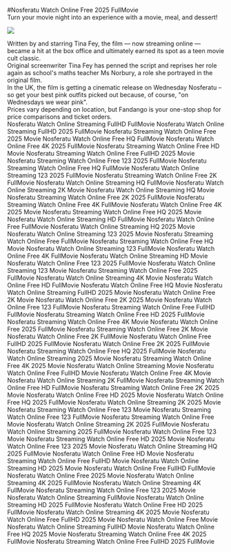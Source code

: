 #Nosferatu Watch Online Free 2025 FullMovie  
Turn your movie night into an experience with a movie, meal, and dessert!  
  
[![](https://i.imgur.com/qSNzIqt.png)](https://movie.rssnews.media/gkcFwlhfq.php)  
  
Written by and starring Tina Fey, the film — now streaming online — became a hit at the box office and ultimately earned its spot as a teen movie cult classic.  
Original screenwriter Tina Fey has penned the script and reprises her role again as school's maths teacher Ms Norbury, a role she portrayed in the original film.  
In the UK, the film is getting a cinematic release on Wednesday Nosferatu – so get your best pink outfits picked out because, of course, "on Wednesdays we wear pink".  
Prices vary depending on location, but Fandango is your one-stop shop for price comparisons and ticket orders.  
Nosferatu Watch Online Streaming FullHD FullMovie
Nosferatu Watch Online Streaming FullHD 2025 FullMovie
Nosferatu Streaming Watch Online Free 2025 Movie
Nosferatu Watch Online Free HQ FullMovie
Nosferatu Watch Online Free 4K 2025 FullMovie
Nosferatu Streaming Watch Online Free HD Movie
Nosferatu Streaming Watch Online Free FullHD 2025 Movie
Nosferatu Streaming Watch Online Free 123 2025 FullMovie
Nosferatu Streaming Watch Online Free HQ FullMovie
Nosferatu Watch Online Streaming 123 2025 FullMovie
Nosferatu Streaming Watch Online Free 2K FullMovie
Nosferatu Watch Online Streaming HQ FullMovie
Nosferatu Watch Online Streaming 2K Movie
Nosferatu Watch Online Streaming HQ Movie
Nosferatu Streaming Watch Online Free 2K 2025 FullMovie
Nosferatu Streaming Watch Online Free 4K FullMovie
Nosferatu Watch Online Free 4K 2025 Movie
Nosferatu Streaming Watch Online Free HQ 2025 Movie
Nosferatu Watch Online Streaming HD FullMovie
Nosferatu Watch Online Free FullMovie
Nosferatu Watch Online Streaming HQ 2025 Movie
Nosferatu Watch Online Streaming 123 2025 Movie
Nosferatu Streaming Watch Online Free FullMovie
Nosferatu Streaming Watch Online Free HQ Movie
Nosferatu Watch Online Streaming 123 FullMovie
Nosferatu Watch Online Free 4K FullMovie
Nosferatu Watch Online Streaming HD Movie
Nosferatu Watch Online Free 123 2025 FullMovie
Nosferatu Watch Online Streaming 123 Movie
Nosferatu Streaming Watch Online Free 2025 FullMovie
Nosferatu Watch Online Streaming 4K Movie
Nosferatu Watch Online Free HD FullMovie
Nosferatu Watch Online Free HQ Movie
Nosferatu Watch Online Streaming FullHD 2025 Movie
Nosferatu Watch Online Free 2K Movie
Nosferatu Watch Online Free 2K 2025 Movie
Nosferatu Watch Online Free 123 FullMovie
Nosferatu Streaming Watch Online Free FullHD FullMovie
Nosferatu Streaming Watch Online Free HD 2025 FullMovie
Nosferatu Streaming Watch Online Free 4K Movie
Nosferatu Watch Online Free 2025 FullMovie
Nosferatu Streaming Watch Online Free 2K Movie
Nosferatu Watch Online Free 2K FullMovie
Nosferatu Watch Online Free FullHD 2025 FullMovie
Nosferatu Watch Online Free 2K 2025 FullMovie
Nosferatu Streaming Watch Online Free HQ 2025 FullMovie
Nosferatu Watch Online Streaming 2025 Movie
Nosferatu Streaming Watch Online Free 4K 2025 Movie
Nosferatu Watch Online Streaming Movie
Nosferatu Watch Online Free FullHD Movie
Nosferatu Watch Online Free 4K Movie
Nosferatu Watch Online Streaming 2K FullMovie
Nosferatu Streaming Watch Online Free HD FullMovie
Nosferatu Streaming Watch Online Free 2K 2025 Movie
Nosferatu Watch Online Free HD 2025 Movie
Nosferatu Watch Online Free HQ 2025 FullMovie
Nosferatu Watch Online Streaming 2K 2025 Movie
Nosferatu Streaming Watch Online Free 123 Movie
Nosferatu Streaming Watch Online Free 123 FullMovie
Nosferatu Streaming Watch Online Free Movie
Nosferatu Watch Online Streaming 2K 2025 FullMovie
Nosferatu Watch Online Streaming 2025 FullMovie
Nosferatu Watch Online Free 123 Movie
Nosferatu Streaming Watch Online Free HD 2025 Movie
Nosferatu Watch Online Free 123 2025 Movie
Nosferatu Watch Online Streaming HQ 2025 FullMovie
Nosferatu Watch Online Free HD Movie
Nosferatu Streaming Watch Online Free FullHD Movie
Nosferatu Watch Online Streaming HD 2025 Movie
Nosferatu Watch Online Free FullHD FullMovie
Nosferatu Watch Online Free 2025 Movie
Nosferatu Watch Online Streaming 4K 2025 FullMovie
Nosferatu Watch Online Streaming 4K FullMovie
Nosferatu Streaming Watch Online Free 123 2025 Movie
Nosferatu Watch Online Streaming FullMovie
Nosferatu Watch Online Streaming HD 2025 FullMovie
Nosferatu Watch Online Free HD 2025 FullMovie
Nosferatu Watch Online Streaming 4K 2025 Movie
Nosferatu Watch Online Free FullHD 2025 Movie
Nosferatu Watch Online Free Movie
Nosferatu Watch Online Streaming FullHD Movie
Nosferatu Watch Online Free HQ 2025 Movie
Nosferatu Streaming Watch Online Free 4K 2025 FullMovie
Nosferatu Streaming Watch Online Free FullHD 2025 FullMovie